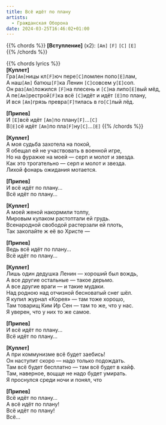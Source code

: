 ```yaml
---
title: Всё идёт по плану
artists: 
  - Гражданская Оборона
date: 2024-03-25T16:46:02+01:00
---
```


{{% chords %}}
**[Вступление]** (x2): `[Am]` `[F]` `[C]` `[E]`  
{{% /chords %}}  

{{% chords lyrics %}}  
**[Куплет]**  
Гра`[Am]`ницы кл`[F]`юч пере`[C]`ломлен попо`[E]`лам,  
А наш`[Am]` батюш`[F]`ка Ленин `[C]`совсем у`[E]`соп.  
Он раз`[Am]`ложился `[F]`на плесень и `[C]`на липо`[E]`вый мёд,  
А пе`[Am]`рестрой`[F]`ка всё `[C]`идёт и идёт `[E]`по плану,  
И вся `[Am]`грязь превра`[F]`тилась в го`[C]`лый лёд.  

**[Припев]**  
И `[E]`всё идёт `[Am]`по плану`[F]`...`[C]`  
В`[E]`сё идёт `[Am]`по пла`[F]`ну`[C]`...`[E]`
{{% /chords %}}  

**[Куплет]**  
А моя судьба захотела на покой,  
Я обещал ей не участвовать в военной игре,  
Но на фуражке на моей — серп и молот и звезда.  
Как это трогательно — серп и молот и звезда.  
Лихой фонарь ожидания мотается.  

**[Припев]**  
И всё идёт по плану...  
Всё идёт по плану...  

**[Куплет]**  
А моей женой накормили толпу,  
Мировым кулаком растоптали ей грудь.  
Всенародной свободой растерзали ей плоть,  
Так закопайте ж её во Христе —  

**[Припев]**  
Ведь всё идёт по плану...  
Всё идёт по плану...  

**[Куплет]**  
Лишь один дедушка Ленин — хороший был вождь,  
А все другие остальные — такое дерьмо.  
А все другие враги — и такие мудаки.  
Над родною над отчизной бесноватый снег шёл.  
Я купил журнал «Корея» — там тоже хорошо,  
Там товарищ Ким Ир Сен — там то же, что у нас.  
Я уверен, что у них то же самое.  

**[Припев]**  
И всё идёт по плану...  
Всё идёт по плану...  

**[Куплет]**  
А при коммунизме всё будет заебись!  
Он наступит скоро — надо только подождать.  
Там всё будет бесплатно — там всё будет в кайф.  
Там, наверное, вощще не надо будет умирать.  
Я проснулся среди ночи и понял, что  

**[Припев]**  
Всё идёт по плану...  
А всё идёт по плану!  
Всё идёт по плану!  
Всё...  
